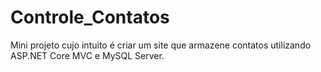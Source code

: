 # Controle_Contatos

Mini projeto cujo intuito é criar um site que armazene contatos utilizando ASP.NET Core MVC e MySQL Server.
